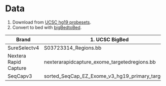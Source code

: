 # Data

1. Download from [UCSC hg19 probesets](https://hgdownload.soe.ucsc.edu/gbdb/hg19/exomeProbesets/).
2. Convert to bed with [bigBedtoBed](http://hgdownload.soe.ucsc.edu/admin/exe/linux.x86_64/).

| Brand | 1. UCSC BigBed | 2. Bed |
| --- | --- | --- |
| SureSelectv4 | S03723314_Regions.bb | SureSelectv4_targets.bed |
| Nextera Rapid Capture | nexterarapidcapture_exome_targetedregions.bb | Nextera_targets.bed |
| SeqCapv3 | sorted_SeqCap_EZ_Exome_v3_hg19_primary_targets.bb | SeqCapv3_targets.bed |
